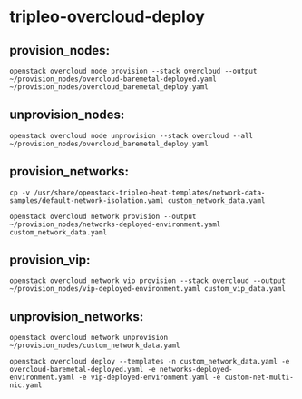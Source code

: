# tripleo-overcloud-deploy

## provision_nodes:

```
openstack overcloud node provision --stack overcloud --output ~/provision_nodes/overcloud-baremetal-deployed.yaml ~/provision_nodes/overcloud_baremetal_deploy.yaml
```

## unprovision_nodes:
```
openstack overcloud node unprovision --stack overcloud --all ~/provision_nodes/overcloud_baremetal_deploy.yaml
```

## provision_networks:

```
cp -v /usr/share/openstack-tripleo-heat-templates/network-data-samples/default-network-isolation.yaml custom_network_data.yaml

openstack overcloud network provision --output ~/provision_nodes/networks-deployed-environment.yaml custom_network_data.yaml
```
## provision_vip:

```  
openstack overcloud network vip provision --stack overcloud --output ~/provision_nodes/vip-deployed-environment.yaml custom_vip_data.yaml
```
## unprovision_networks:
```
openstack overcloud network unprovision ~/provision_nodes/custom_network_data.yaml

openstack overcloud deploy --templates -n custom_network_data.yaml -e overcloud-baremetal-deployed.yaml -e networks-deployed-environment.yaml -e vip-deployed-environment.yaml -e custom-net-multi-nic.yaml
```

